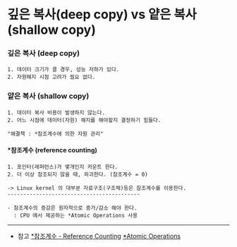 # 깊은 복사(deep copy) vs 얕은 복사(shallow copy)

### 깊은 복사 (deep copy)
	1. 데이터 크기가 클 경우, 성능 저하가 있다.
	2. 자원해지 시점 고려가 필요 없다.

### 얕은 복사 (shallow copy)
	1. 데이터 복사 비용이 발생하지 않는다.
	2. 어느 시점에 데이터(자원) 해지를 해야할지 결정하기 힘들다.

	"해결책 : *참조계수에 의한 자원 관리"

#### *참조계수 (reference counting)
	1. 포인터(레퍼런스)가 몇개인지 카운트 한다.
	2. 더 이상 참조되지 않을 때, 파괴한다. (참조계수 = 0)

	-> Linux kernel 의 대부분 자료구조(구조체)등은 참조계수를 이용한다.
	------------------------------------------

	- 참조계수의 증감은 원자적으로 증가/감소 해야 한다.
	  : CPU 에서 제공하는 *Atomic Operations 사용 




-------

- 참고 
[*참조계수 - Reference Counting](https://github.com/singhee/TIL/blob/master/etc/reference_counting.md)
[*Atomic Operations](https://github.com/singhee/TIL/blob/master/OS/atomic_operations.md)